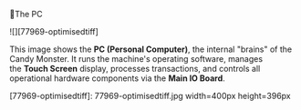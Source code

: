 The PC

![][77969-optimisedtiff]

This image shows the **PC (Personal Computer)**, the internal "brains" of the Candy Monster. It runs the machine's operating software, manages the **Touch Screen** display, processes transactions, and controls all operational hardware components via the **Main IO Board**.

[77969-optimisedtiff]: 77969-optimisedtiff.jpg width=400px height=396px